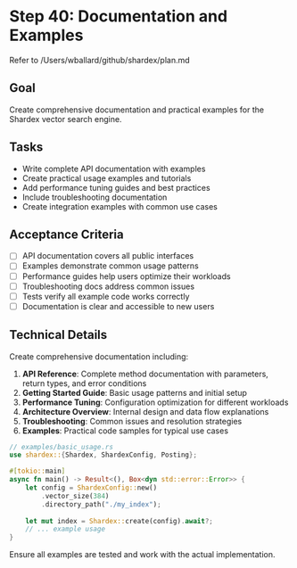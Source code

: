 # Step 40: Documentation and Examples

Refer to /Users/wballard/github/shardex/plan.md

## Goal
Create comprehensive documentation and practical examples for the Shardex vector search engine.

## Tasks
- Write complete API documentation with examples
- Create practical usage examples and tutorials
- Add performance tuning guides and best practices
- Include troubleshooting documentation
- Create integration examples with common use cases

## Acceptance Criteria
- [ ] API documentation covers all public interfaces
- [ ] Examples demonstrate common usage patterns
- [ ] Performance guides help users optimize their workloads
- [ ] Troubleshooting docs address common issues
- [ ] Tests verify all example code works correctly
- [ ] Documentation is clear and accessible to new users

## Technical Details
Create comprehensive documentation including:

1. **API Reference**: Complete method documentation with parameters, return types, and error conditions
2. **Getting Started Guide**: Basic usage patterns and initial setup
3. **Performance Tuning**: Configuration optimization for different workloads  
4. **Architecture Overview**: Internal design and data flow explanations
5. **Troubleshooting**: Common issues and resolution strategies
6. **Examples**: Practical code samples for typical use cases

```rust
// examples/basic_usage.rs
use shardex::{Shardex, ShardexConfig, Posting};

#[tokio::main]
async fn main() -> Result<(), Box<dyn std::error::Error>> {
    let config = ShardexConfig::new()
        .vector_size(384)
        .directory_path("./my_index");
    
    let mut index = Shardex::create(config).await?;
    // ... example usage
}
```

Ensure all examples are tested and work with the actual implementation.